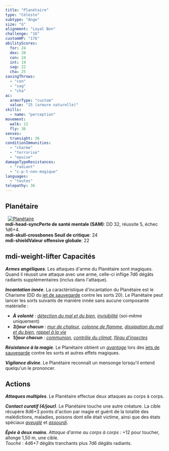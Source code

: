 ```yaml
---
title: "Planétaire"
type: "Céleste"
subtype: "Ange"
size: "G"
alignment: "Loyal Bon"
challenge: "16"
customHP: "176"
abilityScores:
  for: 24
  dex: 20
  con: 24
  int: 19
  sag: 22
  cha: 25
savingThrows:
  - "con"
  - "sag"
  - "cha"
ac:
  armorType: "custom"
  value: "25 (armure naturelle)"
skills:
  - name: "perception"
movement:
  walk: 12
  fly: 36
senses:
  truesight: 36
conditionImmunities:
  - "charme"
  - "terrorise"
  - "epuise"
damageTypeResistances:
  - "radiant"
  - "c-p-t-non-magique"
languages:
  - "toutes"
telepathy: 36
---
```

## Planétaire
&nbsp;
[![Planétaire](https://www.douaratil.fr/illustrations/celeste/planetaire300.jpeg)](https://www.douaratil.fr/illustrations/celeste/planetaire.jpeg)  
**<v-icon>mdi-head-sync</v-icon>Perte de santé mentale (SAM)**: DD 32, réussite 5, échec 1d6+4.  
**<v-icon>mdi-skull-crossbones</v-icon> Seuil de critique**: 24      
**<v-icon>mdi-shield</v-icon>Valeur offensive globale**: 22   
## <v-icon>mdi-weight-lifter</v-icon> Capacités
_**Armes angéliques**_. Les attaques d'arme du Planétaire sont magiques. Quand il réussit une attaque avec une arme, celle-ci inflige 7d6 dégâts radiants supplémentaires (inclus dans l'attaque).

_**Incantation innée**_. La caractéristique d'incantation du Planétaire est le Charisme (DD du [jet de sauvegarde](/utiliser-les-caracteristiques/#jets-de-sauvegarde) contre les sorts 20). Le Planétaire peut lancer les sorts suivants de manière innée sans aucune composante matérielle :  
* _**À volonté**_ : [_détection du mal et du bien_](/grimoire/detection-du-mal-et-du-bien/), [_invisibilité_](/grimoire/invisibilite/) (soi-même uniquement)
* _**3/jour chacun**_ : [_mur de chaleur_](/grimoire/mur-de-chaleur/), [_colonne de flamme_](/grimoire/colonne-de-flamme/), [_dissipation du mal et du bien_](/grimoire/dissipation-du-mal-et-du-bien/), [_rappel à la vie_](/grimoire/rappel-a-la-vie/)
* _**1/jour chacun**_ : [_communion_](/grimoire/communion/), [_contrôle du climat_](/grimoire/controle-du-climat/), [_fléau d'insectes_](/grimoire/fleau-d-insectes/)

_**Résistance à la magie**_. Le Planétaire obtient un [_avantage_](/utiliser-les-caracteristiques/#avantage-et-desavantage) lors des [jets de sauvegarde](/utiliser-les-caracteristiques/#jets-de-sauvegarde) contre les sorts et autres effets magiques.

_**Vigilance divine**_. Le Planétaire reconnaît un mensonge lorsqu'il entend quelqu'un le prononcer.

## Actions
_**Attaques multiples**_. Le Planétaire effectue deux attaques au corps à corps.

_**Contact curatif (4/jour)**_. Le Planétaire touche une autre créature. La cible récupère 8d6+3 points d'action par magie et guérit de la totalité des malédictions, maladies, poisons dont elle était victime, ainsi que des états spéciaux [_aveuglé_](/gerer-la-sante-du-personnage/#aveugle) et [_assourdi_](/gerer-la-sante-du-personnage/#assourdi).

_**Épée à deux mains**_. _Attaque d'arme au corps à corps_ : +12 pour toucher, allonge 1,50 m, une cible.  
_Touché_ : 4d6+7 dégâts tranchants plus 7d6 dégâts radiants.
